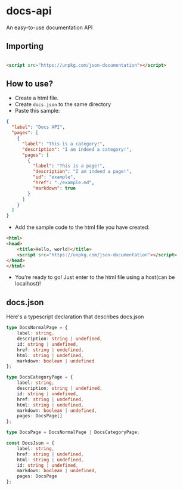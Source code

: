 # docs-api

An easy-to-use documentation API

## Importing

```html

<script src="https://unpkg.com/json-documentation"></script>
```

## How to use?

- Create a html file.
- Create `docs.json` to the same directory
- Paste this sample:

```json
{
  "label": "Docs API",
  "pages": [
    {
      "label": "This is a category!",
      "description": "I am indeed a category!",
      "pages": [
        {
          "label": "This is a page!",
          "description": "I am indeed a page!",
          "id": "example",
          "href": "./example.md",
          "markdown": true
        }
      ]
    }
  ]
}
```

- Add the sample code to the html file you have created:

```html
<html>
<head>
    <title>Hello, world!</title>
    <script src="https://unpkg.com/json-documentation"></script>
</head>
</html>
```

- You're ready to go! Just enter to the html file using a host(can be localhost)!

## docs.json

Here's a typescript declaration that describes docs.json

```ts
type DocsNormalPage = {
    label: string,
    description: string | undefined,
    id: string | undefined,
    href: string | undefined,
    html: string | undefined,
    markdown: boolean | undefined
};

type DocsCategoryPage = {
    label: string,
    description: string | undefined,
    id: string | undefined,
    href: string | undefined,
    html: string | undefined,
    markdown: boolean | undefined,
    pages: DocsPage[]
};

type DocsPage = DocsNormalPage | DocsCategoryPage;

const DocsJson = {
    label: string,
    href: string | undefined,
    html: string | undefined,
    id: string | undefined,
    markdown: boolean | undefined,
    pages: DocsPage
};
```